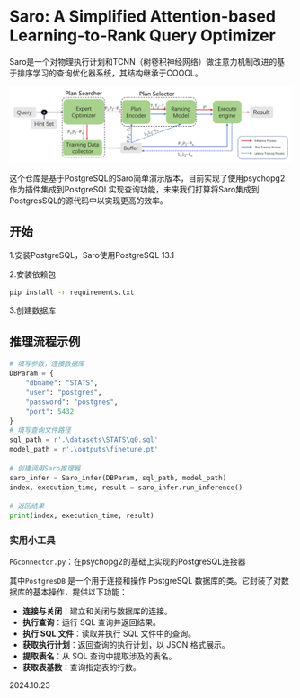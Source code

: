 # Saro: A Simplified Attention-based Learning-to-Rank Query Optimizer

Saro是一个对物理执行计划和TCNN（树卷积神经网络）做注意力机制改进的基于排序学习的查询优化器系统，其结构继承于COOOL。

![image-20241023154208577](exp/draws/architecture.png)

这个仓库是基于PostgreSQL的Saro简单演示版本，目前实现了使用psychopg2作为插件集成到PostgreSQL实现查询功能，未来我们打算将Saro集成到PostgresSQL的源代码中以实现更高的效率。

## 开始

1.安装PostgreSQL，Saro使用PostgreSQL 13.1

2.安装依赖包

```bash
pip install -r requirements.txt
```

3.创建数据库

## 推理流程示例

```python
# 填写参数，连接数据库
DBParam = {
    "dbname": "STATS",
    "user": "postgres",
    "password": "postgres",
    "port": 5432
}
# 填写查询文件路径
sql_path = r'.\datasets\STATS\q0.sql'
model_path = r'.\outputs\finetune.pt'

# 创建调用Saro推理器
saro_infer = Saro_infer(DBParam, sql_path, model_path)
index, execution_time, result = saro_infer.run_inference()

# 返回结果
print(index, execution_time, result)
```



### 实用小工具

`PGconnector.py`：在psychopg2的基础上实现的PostgreSQL连接器

其中`PostgresDB` 是一个用于连接和操作 PostgreSQL 数据库的类。它封装了对数据库的基本操作，提供以下功能：

- **连接与关闭**：建立和关闭与数据库的连接。
- **执行查询**：运行 SQL 查询并返回结果。
- **执行 SQL 文件**：读取并执行 SQL 文件中的查询。
- **获取执行计划**：返回查询的执行计划，以 JSON 格式展示。
- **提取表名**：从 SQL 查询中提取涉及的表名。
- **获取表基数**：查询指定表的行数。

2024.10.23

